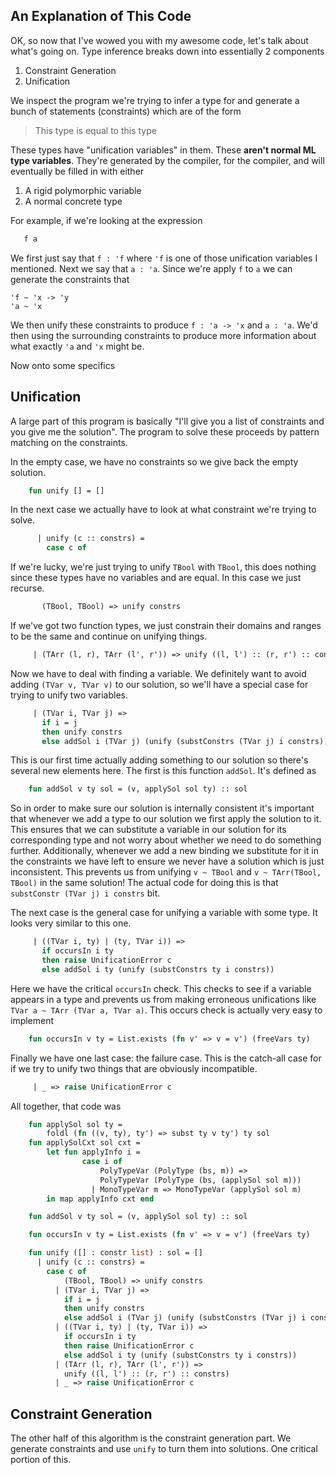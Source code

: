 ## An Explanation of This Code

OK, so now that I've wowed you with my awesome code, let's talk about
what's going on. Type inference breaks down into essentially 2
components

 1. Constraint Generation
 2. Unification

We inspect the program we're trying to infer a type for and generate a
bunch of statements (constraints) which are of the form

> This type is equal to this type

These types have "unification variables" in them. These **aren't
normal ML type variables**. They're generated by the compiler, for the
compiler, and will eventually be filled in with either

 1. A rigid polymorphic variable
 2. A normal concrete type

For example, if we're looking at the expression

``` sml
   f a
```

We first just say that `f : 'f` where `'f` is one of those unification
variables I mentioned. Next we say that `a : 'a`. Since we're apply
`f` to `a` we can generate the constraints that

    'f ~ 'x -> 'y
    'a ~ 'x

We then unify these constraints to produce `f : 'a -> 'x` and `a :
'a`. We'd then using the surrounding constraints to produce more
information about what exactly `'a` and `'x` might be.

Now onto some specifics


## Unification

A large part of this program is basically "I'll give you a list of
constraints and you give me the solution". The program to solve these
proceeds by pattern matching on the constraints.

In the empty case, we have no constraints so we give back the empty
solution.

``` sml
    fun unify [] = []
```

In the next case we actually have to look at what constraint we're
trying to solve.

``` sml
      | unify (c :: constrs) =
        case c of
```

If we're lucky, we're just trying to unify `TBool` with `TBool`, this
does nothing since these types have no variables and are equal. In
this case we just recurse.

``` sml
       (TBool, TBool) => unify constrs
```

If we've got two function types, we just constrain their domains and
ranges to be the same and continue on unifying things.

``` sml
     | (TArr (l, r), TArr (l', r')) => unify ((l, l') :: (r, r') :: constrs)
```

Now we have to deal with finding a variable. We definitely want to
avoid adding `(TVar v, TVar v)` to our solution, so we'll have a
special case for trying to unify two variables.

``` sml
     | (TVar i, TVar j) =>
       if i = j
       then unify constrs
       else addSol i (TVar j) (unify (substConstrs (TVar j) i constrs))
```

This is our first time actually adding something to our solution so
there's several new elements here. The first is this function
`addSol`. It's defined as

``` sml
    fun addSol v ty sol = (v, applySol sol ty) :: sol
```

So in order to make sure our solution is internally consistent it's
important that whenever we add a type to our solution we first apply
the solution to it. This ensures that we can substitute a variable in
our solution for its corresponding type and not worry about whether we
need to do something further. Additionally, whenever we add a new
binding we substitute for it in the constraints we have left to ensure
we never have a solution which is just inconsistent. This prevents us
from unifying `v ~ TBool` and `v ~ TArr(TBool, TBool)` in the same
solution! The actual code for doing this is that
`substConstr (TVar j) i constrs` bit.

The next case is the general case for unifying a variable with some
type. It looks very similar to this one.

``` sml
     | ((TVar i, ty) | (ty, TVar i)) =>
       if occursIn i ty
       then raise UnificationError c
       else addSol i ty (unify (substConstrs ty i constrs))
```

Here we have the critical `occursIn` check. This checks to see if a
variable appears in a type and prevents us from making erroneous
unifications like `TVar a ~ TArr (TVar a, TVar a)`. This occurs check
is actually very easy to implement

``` sml
    fun occursIn v ty = List.exists (fn v' => v = v') (freeVars ty)
```

Finally we have one last case: the failure case. This is the catch-all
case for if we try to unify two things that are obviously
incompatible.

``` sml
     | _ => raise UnificationError c
```

All together, that code was

``` sml
    fun applySol sol ty =
        foldl (fn ((v, ty), ty') => subst ty v ty') ty sol
    fun applySolCxt sol cxt =
        let fun applyInfo i =
                case i of
                    PolyTypeVar (PolyType (bs, m)) =>
                    PolyTypeVar (PolyType (bs, (applySol sol m)))
                  | MonoTypeVar m => MonoTypeVar (applySol sol m)
        in map applyInfo cxt end

    fun addSol v ty sol = (v, applySol sol ty) :: sol

    fun occursIn v ty = List.exists (fn v' => v = v') (freeVars ty)

    fun unify ([] : constr list) : sol = []
      | unify (c :: constrs) =
        case c of
            (TBool, TBool) => unify constrs
          | (TVar i, TVar j) =>
            if i = j
            then unify constrs
            else addSol i (TVar j) (unify (substConstrs (TVar j) i constrs))
          | ((TVar i, ty) | (ty, TVar i)) =>
            if occursIn i ty
            then raise UnificationError c
            else addSol i ty (unify (substConstrs ty i constrs))
          | (TArr (l, r), TArr (l', r')) =>
            unify ((l, l') :: (r, r') :: constrs)
          | _ => raise UnificationError c
```

## Constraint Generation

The other half of this algorithm is the constraint generation part. We
generate constraints and use `unify` to turn them into solutions. One
critical portion of this.

